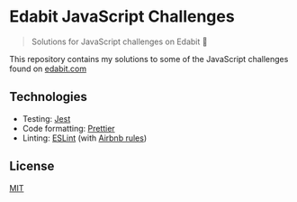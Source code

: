 # Edabit JavaScript Challenges

> Solutions for JavaScript challenges on Edabit 📝

This repository contains my solutions to some of the JavaScript challenges found on [edabit.com](https://edabit.com)

## Technologies

- Testing: [Jest](https://jestjs.io/)
- Code formatting: [Prettier](https://prettier.io/)
- Linting: [ESLint](https://eslint.org/) (with [Airbnb rules](https://www.npmjs.com/package/eslint-config-airbnb-base))

## License

[MIT](LICENSE)
